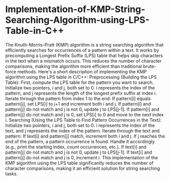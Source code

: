 # Implementation-of-KMP-String-Searching-Algorithm-using-LPS-Table-in-C++


The Knuth-Morris-Pratt (KMP) algorithm is a string searching algorithm that efficiently searches for occurrences of a pattern within a text. It works by precomputing a Longest Prefix Suffix (LPS) table that helps skip characters in the text when a mismatch occurs. This reduces the number of character comparisons, making the algorithm more efficient than traditional brute-force methods.
Here's a short description of implementing the KMP algorithm using the LPS table in C/C++:
Preprocessing (Building the LPS Table):
First, compute the LPS table for the pattern you want to search.
Initialize two pointers, i and j, both set to 0. i represents the index of the pattern, and j represents the length of the longest prefix suffix at index i.
Iterate through the pattern from index 1 to the end:
If pattern[i] equals pattern[j], set LPS[i] to j+1 and increment both i and j.
If pattern[i] and pattern[j] do not match and j is not 0, update j to LPS[j-1].
If pattern[i] and pattern[j] do not match and j is 0, set LPS[i] to 0 and move to the next index i.
Searching (Using the LPS Table to Find Pattern Occurrences in the Text):
Initialize two pointers, i and j, both set to 0. i represents the index of the text, and j represents the index of the pattern.
Iterate through the text and pattern:
If text[i] and pattern[j] match, increment both i and j.
If j reaches the end of the pattern, a pattern occurrence is found. Handle it accordingly (e.g., print the starting index, count occurrences, etc.).
If text[i] and pattern[j] do not match and j is not 0, update j to LPS[j-1].
If text[i] and pattern[j] do not match and j is 0, increment i.
This implementation of the KMP algorithm using the LPS table significantly reduces the number of character comparisons, making it an efficient solution for string searching tasks.


